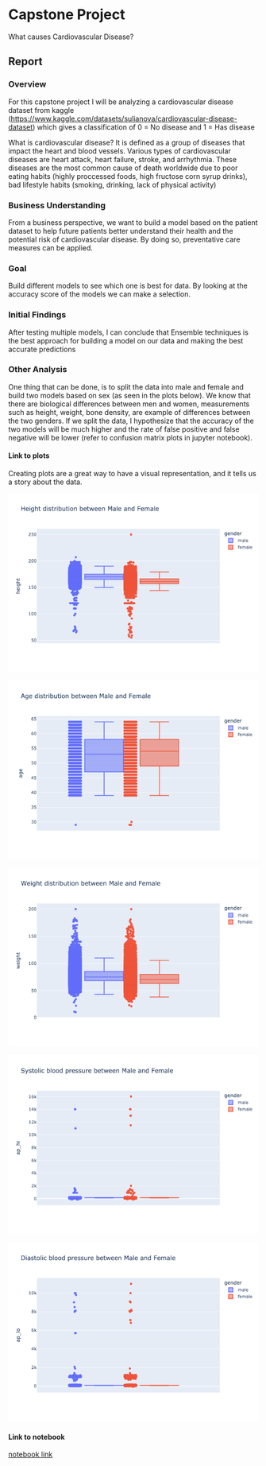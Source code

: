 # Capstone Project

What causes Cardiovascular Disease?

## Report

### Overview

For this capstone project I will be analyzing a cardiovascular disease dataset from kaggle (https://www.kaggle.com/datasets/sulianova/cardiovascular-disease-dataset) which gives a classification of 0 = No disease and 1 = Has disease

What is cardiovascular disease? It is defined as a group of diseases that impact the heart and blood vessels. Various types of cardiovascular diseases are heart attack, heart failure, stroke, and arrhythmia. These diseases are the most common cause of death worldwide due to poor eating habits (highly proccessed foods, high fructose corn syrup drinks), bad lifestyle habits (smoking, drinking, lack of physical activity)

### Business Understanding

From a business perspective, we want to build a model based on the patient dataset to help future patients better understand their health and the potential risk of cardiovascular disease. By doing so, preventative care measures can be applied.

### Goal

Build different models to see which one is best for data. By looking at the accuracy score of the models we can make a selection.

### Initial Findings

After testing multiple models, I can conclude that Ensemble techniques is the best approach for building a model on our data and making the best accurate predictions

### Other Analysis

One thing that can be done, is to split the data into male and female and build two models based on sex (as seen in the plots below). We know that there are biological differences between men and women, measurements such as height, weight, bone density, are example of differences between the two genders. If we split the data, I hypothesize that the accuracy of the two models will be much higher and the rate of false positive and false negative will be lower (refer to confusion matrix plots in jupyter notebook).  

#### Link to plots

Creating plots are a great way to have a visual representation, and it tells us a story about the data.

![alt text](https://github.com/seyfullah642/ml-and-ai/blob/main/uc-berkley/capstone-final/height_distr.png)

![alt text](https://github.com/seyfullah642/ml-and-ai/blob/main/uc-berkley/capstone-final/age_distr.png)

![alt text](https://github.com/seyfullah642/ml-and-ai/blob/main/uc-berkley/capstone-final/weight_distr.png)

![alt text](https://github.com/seyfullah642/ml-and-ai/blob/main/uc-berkley/capstone-final/systolic_bp_distr.png)

![alt text](https://github.com/seyfullah642/ml-and-ai/blob/main/uc-berkley/capstone-final/diastolic_bp_distr.png)

#### Link to notebook

[notebook link](https://github.com/seyfullah642/ml-and-ai/blob/main/uc-berkley/capstone-final/capstone.ipynb)